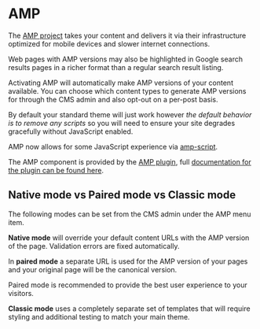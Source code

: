 # AMP

The [AMP project](https://amp.dev/) takes your content and delivers it via their infrastructure optimized for mobile devices and slower internet connections.

Web pages with AMP versions may also be highlighted in Google search results pages in a richer format than a regular search result listing.

Activating AMP will automatically make AMP versions of your content available. You can choose which content types to generate AMP versions for through the CMS admin and also opt-out on a per-post basis.

By default your standard theme will just work however _the default behavior is to remove any scripts_ so you will need to ensure your site degrades gracefully without JavaScript enabled.

AMP now allows for some JavaScript experience via [amp-script](https://amp.dev/documentation/guides-and-tutorials/develop/custom-javascript/).

The AMP component is provided by the [AMP plugin](https://github.com/humanmade/amp-wp), full [documentation for the plugin can be found here](https://amp-wp.org/documentation/getting-started/).

## Native mode vs Paired mode vs Classic mode

The following modes can be set from the CMS admin under the AMP menu item.

**Native mode** will override your default content URLs with the AMP version of the page. Validation errors are fixed automatically.

In **paired mode** a separate URL is used for the AMP version of your pages and your original page will be the canonical version.

Paired mode is recommended to provide the best user experience to your visitors.

**Classic mode** uses a completely separate set of templates that will require styling and additional testing to match your main theme.
